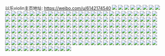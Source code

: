 以乐violin主页地址: https://weibo.com/u/6142174540 
![](https://wx4.sinaimg.cn/mw2000/006HFWbily1h92n1ziutaj31400u0wur.jpg) 
![](https://wx4.sinaimg.cn/mw2000/006HFWbily1h92n1ym3afj31400u012f.jpg) 
![](https://wx4.sinaimg.cn/mw2000/006HFWbily1h92n1zwzuyj31400u0gte.jpg) 
![](https://wx4.sinaimg.cn/mw2000/006HFWbily1h90b34r8uuj31400u045q.jpg) 
![](https://wx4.sinaimg.cn/mw2000/006HFWbily1h90b359redj31400u0103.jpg) 
![](https://wx4.sinaimg.cn/mw2000/006HFWbily1h90b34actmj31400u0n23.jpg) 
![](https://wx4.sinaimg.cn/mw2000/006HFWbily1h8xyoim97ej31900u047p.jpg) 
![](https://wx4.sinaimg.cn/mw2000/006HFWbily1h8xyoi2n57j30u012ndh4.jpg) 
![](https://wx4.sinaimg.cn/mw2000/006HFWbily1h8xyohoikdj31900u012k.jpg) 
![](https://wx4.sinaimg.cn/mw2000/006HFWbily1h8vm2zg440j31900u0qcn.jpg) 
![](https://wx4.sinaimg.cn/mw2000/006HFWbily1h81a5l9h4oj31g70widmj.jpg) 
![](https://wx4.sinaimg.cn/mw2000/006HFWbily1h81a5liw4oj30wi0w2agf.jpg) 
![](https://wx4.sinaimg.cn/mw2000/006HFWbily1h81a5n1oxxj32io1ogb2a.jpg) 
![](https://wx4.sinaimg.cn/mw2000/006HFWbily1h81a5necu0j30ly0jt3zj.jpg) 
![](https://wx4.sinaimg.cn/mw2000/006HFWbily1h7ywh6vcjij31900u012f.jpg) 
![](https://wx4.sinaimg.cn/mw2000/006HFWbily1h7ywh7glu6j31900u0n77.jpg) 
![](https://wx4.sinaimg.cn/mw2000/006HFWbily1h7ywh63pboj31900u048h.jpg) 
![](https://wx4.sinaimg.cn/mw2000/006HFWbily1h7ouvbbqvvj31400u0tce.jpg) 
![](https://wx4.sinaimg.cn/mw2000/006HFWbily1h7ouvbnvz4j31400u0wi3.jpg) 
![](https://wx4.sinaimg.cn/mw2000/006HFWbily1h7ouvc2okcj31400u00vz.jpg) 
![](https://wx4.sinaimg.cn/mw2000/006HFWbily1h7ouvcf303j31400u0n0u.jpg) 
![](https://wx4.sinaimg.cn/mw2000/006HFWbily1h7ouvcv47hj31400u0djg.jpg) 
![](https://wx4.sinaimg.cn/mw2000/006HFWbily1h7ouvd8z51j30wi0fqaf8.jpg) 
![](https://wx4.sinaimg.cn/mw2000/006HFWbily1h7mltaix9pj334022ohdu.jpg) 
![](https://wx4.sinaimg.cn/mw2000/006HFWbily1h7bttqp7n3j33402c0nfq.jpg) 
![](https://wx4.sinaimg.cn/mw2000/006HFWbily1h7bttjkazaj32yo280wh4.jpg) 
![](https://wx4.sinaimg.cn/mw2000/006HFWbily1h7bttscn02j32c02pk1ky.jpg) 
![](https://wx4.sinaimg.cn/mw2000/006HFWbily1h7568elcl6j33402c0b2c.jpg) 
![](https://wx4.sinaimg.cn/mw2000/006HFWbily1h7568fov55j33402c0npd.jpg) 
![](https://wx4.sinaimg.cn/mw2000/006HFWbily1h7568bq4bvj30wi0i6h7y.jpg) 
![](https://wx4.sinaimg.cn/mw2000/006HFWbily1h7568g8w0zj30wi0ihta6.jpg) 
![](https://wx4.sinaimg.cn/mw2000/006HFWbily1h7568kyughj32yo280qv6.jpg) 
![](https://wx4.sinaimg.cn/mw2000/006HFWbily1h7568ljin4j30wi0ixwmn.jpg) 
![](https://wx4.sinaimg.cn/mw2000/006HFWbily1h7568mtp6aj33402c0kjm.jpg) 
![](https://wx4.sinaimg.cn/mw2000/006HFWbily1h7568n809aj30wi1fradp.jpg) 
![](https://wx4.sinaimg.cn/mw2000/006HFWbily1h7568nxo6jj30wi0i9h75.jpg) 
![](https://wx4.sinaimg.cn/mw2000/006HFWbily1h73w7tdkkcj334022oh5n.jpg) 
![](https://wx4.sinaimg.cn/mw2000/006HFWbily1h73w7sebx9j32io1og4qq.jpg) 
![](https://wx4.sinaimg.cn/mw2000/006HFWbily1h6qa68oxt6j32yo280n81.jpg) 
![](https://wx4.sinaimg.cn/mw2000/006HFWbily1h6qa6bo67bj32yo280b2a.jpg) 
![](https://wx4.sinaimg.cn/mw2000/006HFWbily1h6qa6edn9fj32yo28013g.jpg) 
![](https://wx4.sinaimg.cn/mw2000/006HFWbily1h6qa6t69xuj32yo280k2l.jpg) 
![](https://wx4.sinaimg.cn/mw2000/006HFWbily1h6qa64icnej31400u0n08.jpg) 
![](https://wx4.sinaimg.cn/mw2000/006HFWbily1h6qa6uw88wj31400u0amv.jpg) 
![](https://wx4.sinaimg.cn/mw2000/006HFWbily1h6qa6vbkpvj31900u044e.jpg) 
![](https://wx4.sinaimg.cn/mw2000/006HFWbily1h6qa6vrkluj31400u0n5z.jpg) 
![](https://wx4.sinaimg.cn/mw2000/006HFWbily1h6qa6w96kuj31900u0wjt.jpg) 
![](https://wx4.sinaimg.cn/mw2000/006HFWbily1h6nbp9y9nlj30wi1yc7r5.jpg) 
![](https://wx4.sinaimg.cn/mw2000/006HFWbily1h6nbpactaaj30wi10cdlw.jpg) 
![](https://wx4.sinaimg.cn/mw2000/006HFWbily1h6nbpbrj2dj32ds1scdll.jpg) 
![](https://wx4.sinaimg.cn/mw2000/006HFWbily1h6en58m6trj30wi0lgt9k.jpg) 
![](https://wx4.sinaimg.cn/mw2000/006HFWbily1h6dc65yzj3j33402c0qv5.jpg) 
![](https://wx4.sinaimg.cn/mw2000/006HFWbily1h6dc6ddggvj30w90k10st.jpg) 
![](https://wx4.sinaimg.cn/mw2000/006HFWbily1h6dc6cy0uaj32c0340qv7.jpg) 
![](https://wx4.sinaimg.cn/mw2000/006HFWbily1h61iuvg07lj30wi1ycnaa.jpg) 
![](https://wx4.sinaimg.cn/mw2000/006HFWbily1h61iuw28eij30wi1ycng9.jpg) 
![](https://wx4.sinaimg.cn/mw2000/006HFWbily1h61iuwsdsuj30wi1ycqj2.jpg) 
![](https://wx4.sinaimg.cn/mw2000/006HFWbily1h61isb2mb1j30wi1yck5d.jpg) 
![](https://wx4.sinaimg.cn/mw2000/006HFWbily1h61iuy5mupj33402c0npf.jpg) 
![](https://wx4.sinaimg.cn/mw2000/006HFWbily1h61iuuuas2j31400u0gni.jpg) 
![](https://wx4.sinaimg.cn/mw2000/006HFWbily1h5r8l84qboj33402c04qr.jpg) 
![](https://wx4.sinaimg.cn/mw2000/006HFWbily1h5nj9ssnihj30wi1ycapo.jpg) 
![](https://wx4.sinaimg.cn/mw2000/006HFWbily1h5nj9tcbl3j30wi1yc4em.jpg) 
![](https://wx4.sinaimg.cn/mw2000/006HFWbily1h5nj9uc8vtj30wi1ycaqj.jpg) 
![](https://wx4.sinaimg.cn/mw2000/006HFWbily1h5nj9vaok4j30wi1ych1w.jpg) 
![](https://wx4.sinaimg.cn/mw2000/006HFWbily1h5nj9s8svlj30wi1yctoz.jpg) 
![](https://wx4.sinaimg.cn/mw2000/006HFWbily1h5nj9votlxj30wi1yc7ju.jpg) 
![](https://wx4.sinaimg.cn/mw2000/006HFWbily1h58w87pr40j31820u0wpj.jpg) 
![](https://wx4.sinaimg.cn/mw2000/006HFWbily1h58w88itpwj317u0tytm0.jpg) 
![](https://wx4.sinaimg.cn/mw2000/006HFWbily1h58w89uta8j317y0u07mn.jpg) 
![](https://wx4.sinaimg.cn/mw2000/006HFWbily1h58w8b9bhjj31900u0aqe.jpg) 
![](https://wx4.sinaimg.cn/mw2000/006HFWbily1h533desar6j32io1ognpd.jpg) 
![](https://wx4.sinaimg.cn/mw2000/006HFWbily1h533dch613j32io1ognpe.jpg) 
![](https://wx4.sinaimg.cn/mw2000/006HFWbily1h533cwqb3fj32io1ogb2b.jpg) 
![](https://wx4.sinaimg.cn/mw2000/006HFWbily1h533kmfatgj32io1qgu0x.jpg) 
![](https://wx4.sinaimg.cn/mw2000/006HFWbily1h533mo76uzj34mo334qv8.jpg) 
![](https://wx4.sinaimg.cn/mw2000/006HFWbily1h533d5tuvtj32io1ppb2a.jpg) 
![](https://wx4.sinaimg.cn/mw2000/006HFWbily1h533d9mxknj32io1qpu0y.jpg) 
![](https://wx4.sinaimg.cn/mw2000/006HFWbily1h533dii6u4j33402504qr.jpg) 
![](https://wx4.sinaimg.cn/mw2000/006HFWbily1h533d20u2cj32io1pzkjm.jpg) 
![](https://wx4.sinaimg.cn/mw2000/006HFWbily1h4tqpl6tivj33402c0npe.jpg) 
![](https://wx4.sinaimg.cn/mw2000/006HFWbily1h4tqplzhxdj30wi1ycnio.jpg) 
![](https://wx4.sinaimg.cn/mw2000/006HFWbily1h4tqpmd8hyj30wi1ycdtw.jpg) 
![](https://wx4.sinaimg.cn/mw2000/006HFWbily1h4tqpk4ppgj30wi1ycwsn.jpg) 
![](https://wx4.sinaimg.cn/mw2000/006HFWbily1h4tqpmr0bzj30wi1yc7ql.jpg) 
![](https://wx4.sinaimg.cn/mw2000/006HFWbily1h4tqpn0eivj30a60act8w.jpg) 
![](https://wx4.sinaimg.cn/mw2000/006HFWbily1h4ey9fh4qqj32yo280b2a.jpg) 
![](https://wx4.sinaimg.cn/mw2000/006HFWbily1h4ey9e3jvwj32yo280e82.jpg) 
![](https://wx4.sinaimg.cn/mw2000/006HFWbily1h4ey9hjmfbj32yo280b2a.jpg) 
![](https://wx4.sinaimg.cn/mw2000/006HFWbily1h4acrh55nvj32yo280u0y.jpg) 
![](https://wx4.sinaimg.cn/mw2000/006HFWbily1h4acrjz7puj32yo280kjm.jpg) 
![](https://wx4.sinaimg.cn/mw2000/006HFWbily1h4acrec7l3j32yo280qv6.jpg) 
![](https://wx4.sinaimg.cn/mw2000/006HFWbily1h4acrlozh1j30wi0hpq79.jpg) 
![](https://wx4.sinaimg.cn/mw2000/006HFWbily1h3zkmgig75j31uo18gk6t.jpg) 
![](https://wx4.sinaimg.cn/mw2000/006HFWbily1h3zkmhwfnzj31uo18gb29.jpg) 
![](https://wx4.sinaimg.cn/mw2000/006HFWbily1h3zkogc1v9j31900u0afx.jpg) 
![](https://wx4.sinaimg.cn/mw2000/006HFWbily1h3zkohbqucj31900u0dle.jpg) 
![](https://wx4.sinaimg.cn/mw2000/006HFWbily1h3zkogoni6j317i0u04dq.jpg) 
![](https://wx4.sinaimg.cn/mw2000/006HFWbily1h3zkmijm29j31uo19rhb9.jpg) 
![](https://wx4.sinaimg.cn/mw2000/006HFWbily1h3zkoh15e0j313a0u0qbu.jpg) 
![](https://wx4.sinaimg.cn/mw2000/006HFWbily1h3zkoj9kykj31400u046u.jpg) 
![](https://wx4.sinaimg.cn/mw2000/006HFWbily1h3zkoefnivj31900u0ai2.jpg) 
![](https://wx4.sinaimg.cn/mw2000/006HFWbily1h3vx99vn97j30wi0wf0wq.jpg) 
![](https://wx4.sinaimg.cn/mw2000/006HFWbily1h3rukqjrm7j32io1w0npd.jpg) 
![](https://wx4.sinaimg.cn/mw2000/006HFWbily1h3rukroo8zj32io1w0hdt.jpg) 
![](https://wx4.sinaimg.cn/mw2000/006HFWbily1h3rukt61emj32io1w0hdt.jpg) 
![](https://wx4.sinaimg.cn/mw2000/006HFWbily1h3rukpibsyj32yo280e82.jpg) 
![](https://wx4.sinaimg.cn/mw2000/006HFWbily1h3rukvplyzj32yo280b2a.jpg) 
![](https://wx4.sinaimg.cn/mw2000/006HFWbily1h3rukxq5tgj32yo280e82.jpg) 
![](https://wx4.sinaimg.cn/mw2000/006HFWbily1h3qq4vrwasj31870u0k2e.jpg) 
![](https://wx4.sinaimg.cn/mw2000/006HFWbily1h3qq4uuc01j317p0u0ds6.jpg) 
![](https://wx4.sinaimg.cn/mw2000/006HFWbily1h3qq4wmumsj31900u07f0.jpg) 
![](https://wx4.sinaimg.cn/mw2000/006HFWbily1h3qq4xfb0fj31900u013t.jpg) 
![](https://wx4.sinaimg.cn/mw2000/006HFWbily1h3qq4y488gj317e0u0n4z.jpg) 
![](https://wx4.sinaimg.cn/mw2000/006HFWbily1h3qq4yy2iqj31900u0n9q.jpg) 
![](https://wx4.sinaimg.cn/mw2000/006HFWbily1h3qq4znjv1j31900u0tgf.jpg) 
![](https://wx4.sinaimg.cn/mw2000/006HFWbily1h3qq517dusj31900u0thn.jpg) 
![](https://wx4.sinaimg.cn/mw2000/006HFWbily1h3qq50jauej317y0u0n50.jpg) 
![](https://wx4.sinaimg.cn/mw2000/006HFWbily1h3ksqk7smpj31400u0dnw.jpg) 
![](https://wx4.sinaimg.cn/mw2000/006HFWbily1h3ksqku3lrj31400u0tfl.jpg) 
![](https://wx4.sinaimg.cn/mw2000/006HFWbily1h3ksqle1a9j31400u07c1.jpg) 
![](https://wx4.sinaimg.cn/mw2000/006HFWbily1h3ksqlnwj4j30u01407be.jpg) 
![](https://wx4.sinaimg.cn/mw2000/006HFWbily1h3ksqm1th9j30u0140n7o.jpg) 
![](https://wx4.sinaimg.cn/mw2000/006HFWbily1h3ksqmeabpj30u014hwl2.jpg) 
![](https://wx4.sinaimg.cn/mw2000/006HFWbily1h3ksqmqwbnj30u01407ah.jpg) 
![](https://wx4.sinaimg.cn/mw2000/006HFWbily1h3ksqn1w5dj31400u0wlg.jpg) 
![](https://wx4.sinaimg.cn/mw2000/006HFWbily1h3ksqni2etj30u0140dmj.jpg) 
![](https://wx4.sinaimg.cn/mw2000/006HFWbily1h3hgpywm31j33402c0b2c.jpg) 
![](https://wx4.sinaimg.cn/mw2000/006HFWbily1h3hgq3blg6j32c0340qv8.jpg) 
![](https://wx4.sinaimg.cn/mw2000/006HFWbily1h3hgq76eojj33402c07wk.jpg) 
![](https://wx4.sinaimg.cn/mw2000/006HFWbily1h3hgq9r49bj32io1w04qq.jpg) 
![](https://wx4.sinaimg.cn/mw2000/006HFWbily1h3hgqc7fkij32io1w01ky.jpg) 
![](https://wx4.sinaimg.cn/mw2000/006HFWbily1h3hgpvz9yij32io1w04qq.jpg) 
![](https://wx4.sinaimg.cn/mw2000/006HFWbily1h3hgqcspjpj30wg0ietfj.jpg) 
![](https://wx4.sinaimg.cn/mw2000/006HFWbily1h3hgqf2p9wj31w02iob2a.jpg) 
![](https://wx4.sinaimg.cn/mw2000/006HFWbily1h3hgqfkmnuj30wi0hldo9.jpg) 
![](https://wx4.sinaimg.cn/mw2000/006HFWbily1h2qobon60bj31400u0qac.jpg) 
![](https://wx4.sinaimg.cn/mw2000/006HFWbily1h2qobp2z4pj31400u0456.jpg) 
![](https://wx4.sinaimg.cn/mw2000/006HFWbily1h2qobntn7wj31900u0790.jpg) 
![](https://wx4.sinaimg.cn/mw2000/006HFWbily1h2qobpgy4lj31900u0afc.jpg) 
![](https://wx4.sinaimg.cn/mw2000/006HFWbily1h2qobpslb7j30u0191afj.jpg) 
![](https://wx4.sinaimg.cn/mw2000/006HFWbily1h2qobq6eyaj30u0190wjj.jpg) 
![](https://wx4.sinaimg.cn/mw2000/006HFWbily1h2kyb6jwrpj334022ox6p.jpg) 
![](https://wx4.sinaimg.cn/mw2000/006HFWbily1h2kyb7g0hsj33402c0u0y.jpg) 
![](https://wx4.sinaimg.cn/mw2000/006HFWbily1h2kyb8gltej334022o1ky.jpg) 
![](https://wx4.sinaimg.cn/mw2000/006HFWbily1h2kyb9eo18j334022o7wi.jpg) 
![](https://wx4.sinaimg.cn/mw2000/006HFWbily1h2kyb5jkkrj33402c0npd.jpg) 
![](https://wx4.sinaimg.cn/mw2000/006HFWbily1h2kybb0nh3j334022o1kz.jpg) 
![](https://wx4.sinaimg.cn/mw2000/006HFWbily1h1xws125luj334022o7wi.jpg) 
![](https://wx4.sinaimg.cn/mw2000/006HFWbily1h1xws3rqn0j334024pqv6.jpg) 
![](https://wx4.sinaimg.cn/mw2000/006HFWbily1h1xwrzo0vej334022o7wi.jpg) 
![](https://wx4.sinaimg.cn/mw2000/006HFWbily1h1xws4ykhlj334022onpd.jpg) 
![](https://wx4.sinaimg.cn/mw2000/006HFWbily1h1xws6y61qj3340249x6q.jpg) 
![](https://wx4.sinaimg.cn/mw2000/006HFWbily1h1xws8b0j8j334022o4qq.jpg) 
![](https://wx4.sinaimg.cn/mw2000/006HFWbily1h1ual2d6lsj32io1w0b29.jpg) 
![](https://wx4.sinaimg.cn/mw2000/006HFWbily1h1ual315fgj32io1w0b29.jpg) 
![](https://wx4.sinaimg.cn/mw2000/006HFWbily1h1ual3rn80j32io1w07wh.jpg) 
![](https://wx4.sinaimg.cn/mw2000/006HFWbily1h1ual1iszhj32io1w0b29.jpg) 
![](https://wx4.sinaimg.cn/mw2000/006HFWbily1h1ual4nxz9j32io1w0e81.jpg) 
![](https://wx4.sinaimg.cn/mw2000/006HFWbily1h1ual593zrj32io1w0b29.jpg) 
![](https://wx4.sinaimg.cn/mw2000/006HFWbily1h1rkdeapysj32io1q4hdt.jpg) 
![](https://wx4.sinaimg.cn/mw2000/006HFWbily1h1rkdgmm07j32io1ognpd.jpg) 
![](https://wx4.sinaimg.cn/mw2000/006HFWbily1h1rkdcc6o5j32io1qfu0x.jpg) 
![](https://wx4.sinaimg.cn/mw2000/006HFWbily1h1rkfk01vcj32io1ognpd.jpg) 
![](https://wx4.sinaimg.cn/mw2000/006HFWbily1h1rkdjdbhkj31900u0n6p.jpg) 
![](https://wx4.sinaimg.cn/mw2000/006HFWbily1h1rkdf7ajxj31900u017k.jpg) 
![](https://wx4.sinaimg.cn/mw2000/006HFWbily1h1lx6teazdj30ndcn41kx.jpg) 
![](https://wx4.sinaimg.cn/mw2000/006HFWbily1h1lx6u7lz0j30u03lvwmx.jpg) 
![](https://wx4.sinaimg.cn/mw2000/006HFWbily1h1lx6ulsb3j30u01syn18.jpg) 

